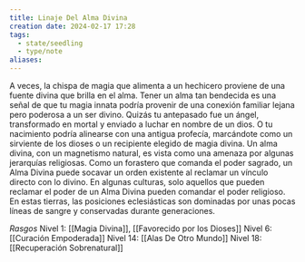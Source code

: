 ```yaml
---
title: Linaje Del Alma Divina
creation date: 2024-02-17 17:28
tags:
  - state/seedling
  - type/note
aliases:
---
```

A veces, la chispa de magia que alimenta a un hechicero proviene de una fuente divina que brilla en el alma. Tener un alma tan bendecida es una señal de que tu magia innata podría provenir de una conexión familiar lejana pero poderosa a un ser divino. Quizás tu antepasado fue un ángel,
transformado en mortal y enviado a luchar en nombre de un dios. O tu nacimiento podría alinearse
con una antigua profecía, marcándote como un sirviente de los dioses o un recipiente elegido de
magia divina.
Un alma divina, con un magnetismo natural, es vista como una amenaza por algunas jerarquías
religiosas. Como un forastero que comanda el poder sagrado, un Alma Divina puede socavar un
orden existente al reclamar un vínculo directo con lo divino. En algunas culturas, solo aquellos que
pueden reclamar el poder de un Alma Divina pueden comandar el poder religioso. En estas tierras,
las posiciones eclesiásticas son dominadas por unas pocas líneas de sangre y conservadas durante generaciones.


*Rasgos*
Nivel 1: [[Magia Divina]], [[Favorecido por los Dioses]]
Nivel 6: [[Curación Empoderada]]
Nivel 14: [[Alas De Otro Mundo]]
Nivel 18: [[Recuperación Sobrenatural]]